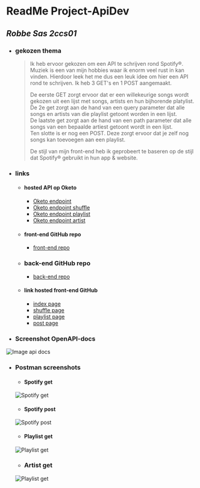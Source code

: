 # **ReadMe Project-ApiDev**
## _Robbe Sas 2ccs01_
* ### gekozen thema
  > Ik heb ervoor gekozen om een API te schrijven rond Spotify®. Muziek is een van mijn hobbies waar ik enorm veel rust in kan vinden. Hierdoor leek het me dus een leuk idee om hier een API rond te schrijven. Ik heb 3 GET's en 1 POST aangemaakt.
  >
  > De eerste GET zorgt ervoor dat er een willekeurige songs wordt gekozen uit een lijst met songs, artists en hun bijhorende platylist.<br />
  > De 2e get zorgt aan de hand van een query parameter dat alle songs en artists van die playlist getoont worden in een lijst.<br />
  > De laatste get zorgt aan de hand van een path parameter dat alle songs van een bepaalde artiest getoont wordt in een lijst.<br />
  > Ten slotte is er nog een POST. Deze zorgt ervoor dat je zelf nog songs kan toevoegen aan een playlist.  <br />
  >  
  > De stijl van mijn front-end heb ik geprobeert te baseren op de stijl dat Spotify® gebruikt in hun app & website.
 
* ### links
  * #### hosted API op Oketo
    * [Oketo endpoint](https://projectapidev-sasrobbe.cloud.okteto.net/)
    * [Oketo endpoint shuffle](https://projectapidev-sasrobbe.cloud.okteto.net/spotify)
    * [Oketo endpoint playlist](https://projectapidev-sasrobbe.cloud.okteto.net/playlists?playlist=Ye%20arc)
    * [Oketo endpoint artist](https://projectapidev-sasrobbe.cloud.okteto.net/artist/Joji)
  * #### front-end GitHub repo
    * [front-end repo](https://github.com/SasRobbe/SasRobbe.github.io)
  * ### back-end GitHub repo
    * [back-end repo](https://github.com/SasRobbe/projectapidev)
  * #### link hosted front-end GitHub
    * [index page](https://sasrobbe.github.io/)
    * [shuffle page](https://sasrobbe.github.io/spotifyShuffle)
    * [playlist page](https://sasrobbe.github.io/spotifyPlaylists)
    * [post page](https://sasrobbe.github.io/spotifyPost)

* ### Screenshot OpenAPI-docs
![Image api docs](https://i.imgur.com/5ljEQ6Q.png)
* ### Postman screenshots
  * #### Spotify get
  ![Spotify get](https://i.imgur.com/WFB70e9.png)
  * #### Spotify post
  ![Spotify post](https://i.imgur.com/KSFYEf5.png)
  * #### Playlist get
  ![Playlist get](https://i.imgur.com/ZAcchTR.png)
  * ### Artist get
  ![Playlist get](https://i.imgur.com/12g8djE.png)
